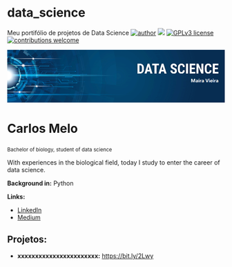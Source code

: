 # data_science
Meu portifólio de projetos de Data Science
[![author](https://img.shields.io/badge/author-carlosfab-red.svg)](https://www.linkedin.com/in/carlosfab) [![](https://img.shields.io/badge/python-3.7+-blue.svg)](https://www.python.org/downloads/release/python-365/) [![GPLv3 license](https://img.shields.io/badge/License-GPLv3-blue.svg)](http://perso.crans.org/besson/LICENSE.html) [![contributions welcome](https://img.shields.io/badge/contributions-welcome-brightgreen.svg?style=flat)](https://github.com/carlosfab/data_science/issues)

<p align="center">
  <img src="banner.png" >
</p>

# Carlos Melo
<sub>Bachelor of biology, student of data science</sub>

With experiences in the biological field, today I study to enter the career of data science.

**Background in:** Python

**Links:**
* [LinkedIn](https://www.linkedin.com/in/mairavieirads/)
* [Medium](https://medium.com/@mairavieiraal)


## Projetos:


* **xxxxxxxxxxxxxxxxxxxxxxx:** https://bit.ly/2Lwy

